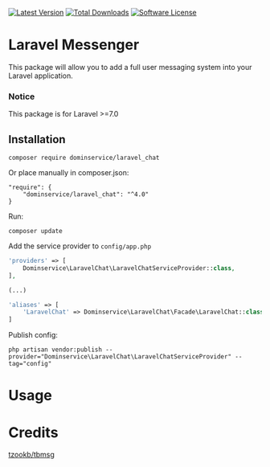 [![Latest Version](https://img.shields.io/github/release/dominservice/laravel_chat.svg?style=flat-square)](https://github.com/dominservice/laravel_chat/releases)
[![Total Downloads](https://img.shields.io/packagist/dt/dominservice/laravel_chat.svg?style=flat-square)](https://packagist.org/packages/dominservice/laravel_chat)
[![Software License](https://img.shields.io/badge/license-MIT-brightgreen.svg?style=flat-square)](LICENSE)

# Laravel Messenger
This package will allow you to add a full user messaging system into your Laravel application.

### Notice
This package is for Laravel >=7.0

## Installation
```
composer require dominservice/laravel_chat
```
Or place manually in composer.json:
```
"require": {
    "dominservice/laravel_chat": "^4.0"
}
```
Run:
```
composer update
```
Add the service provider to `config/app.php` 
```php
'providers' => [
    Dominservice\LaravelChat\LaravelChatServiceProvider::class,
],

(...)

'aliases' => [
    'LaravelChat' => Dominservice\LaravelChat\Facade\LaravelChat::class,
]
```
Publish config:

```
php artisan vendor:publish --provider="Dominservice\LaravelChat\LaravelChatServiceProvider" --tag="config"
```
	
# Usage


# Credits

[tzookb/tbmsg](https://github.com/tzookb/tbmsg)
